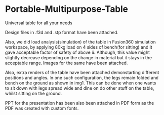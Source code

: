 # Portable-Multipurpose-Table
Universal table for all your needs

Design files in .f3d and .stp format have been attached.

Also, we did load analysis(simulation) of the table in Fusion360 simulation workspace, by applying 80kg load on 4 sides of bench(for sitting) and it gave acceptable factor of safety of above 6. Although, this value might slightly decrease depending on the change in material but it stays in the acceptable range. Images for the same have been attached.

Also, extra renders of the table have been attached demonstarting different positions and angles. In one such configuration, the legs remain folded and bench on the ground as shown in img1. This can be done when one wants to sit down with legs spread wide and dine on do other stuff on the table, whilst sitting on the ground.

PPT for the presentation has been also been attached in PDF form as the PDF was created with custom fonts.
